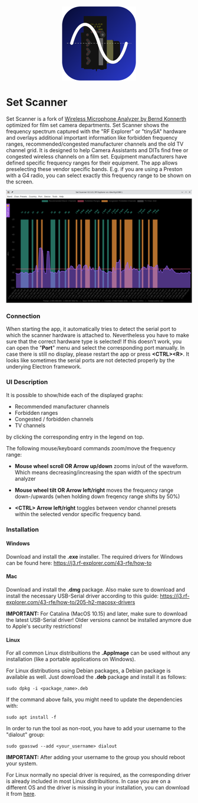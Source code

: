 <p align="center">
<img src="images/set_scanner_readme.png" width="200px">
</p>

# Set Scanner
Set Scanner is a fork of <a href="https://github.com/berkon/wireless-microphone-analyzer">Wireless Microphone Analyzer by Bernd Konnerth</a> optimized for film set camera departments. Set Scanner shows the frequency spectrum captured with the "RF Explorer" or "tinySA" hardware and overlays additional important information like forbidden frequency ranges, recommended/congested manufacturer channels and the old TV channel grid. It is designed to help Camera Assistants and DITs find free or congested wireless channels on a film set. Equipment manufacturers have defined specific frequency ranges for their equipment. The app allows preselecting these vendor specific bands. E.g. if you are using a Preston with a G4 radio, you can select exactly this frequency range to be shown on the screen.

<p align="center">
<img src="images/screenshot.png">
</p>

### Connection
When starting the app, it automatically tries to detect the serial port to which the scanner hardware is attached to. Nevertheless you have to make sure that the correct hardware type is selected! If this doesn't work, you can open the "**Port**" menu and select the corresponding port manually. In case there is still no display, please restart the app or press **\<CTRL>\<R>**. It looks like sometimes the serial ports are not detected properly by the underying Electron framework.

### UI Description
It is possible to show/hide each of the displayed graphs:

* Recommended manufacturer channels
* Forbidden ranges
* Congested / forbidden channels
* TV channels

by clicking the corresponding entry in the legend on top.

The following mouse/keyboard commands zoom/move the frequency range:

* **Mouse wheel scroll OR Arrow up/down** zooms in/out of the waveform. Which means decreasing/increasing the span width of the spectrum analyzer

* **Mouse wheel tilt OR Arrow left/right** moves the frequency range down-/upwards (when holding down <SHIFT> freqency range shifts by 50%)

* **\<CTRL> Arrow left/right** toggles between vendor channel presets within the selected vendor specific frequency band.

### Installation

#### Windows
Download and install the **.exe** installer. The required drivers for Windows can be found here: https://j3.rf-explorer.com/43-rfe/how-to

#### Mac
Download and install the **.dmg** package. Also make sure to download and install the necessary USB-Serial driver according to this guide: https://j3.rf-explorer.com/43-rfe/how-to/205-h2-macosx-drivers

**IMPORTANT:** For Catalina (MacOS 10.15) and later, make sure to download the latest USB-Serial driver! Older versions cannot be installed anymore due to Apple's security restrictions!

#### Linux
For all common Linux distribuitions the **.AppImage** can be used without any installation (like a portable applications on Windows).

For Linux distributions using Debian packages, a Debian package is available as well. Just download the **.deb** package and install it as follows:
    
    sudo dpkg -i <package_name>.deb

If the command above fails, you might need to update the dependencies with:

    sudo apt install -f

In order to run the tool as non-root, you have to add your username to the "dialout" group:

    sudo gpasswd --add <your_username> dialout
    
**IMPORTANT:** After adding your username to the group you should reboot your system.

For Linux normally no special driver is required, as the corresponding driver is already included in most Linux distribuitions. In case you are on a different OS and the driver is missing in your installation, you can download it from [here](https://www.silabs.com/developers/usb-to-uart-bridge-vcp-drivers?tab=downloads).

